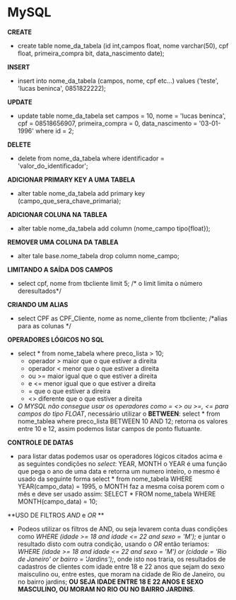 # MySQL


**CREATE**
- create table nome_da_tabela (id int,campos float, nome varchar(50), cpf float, primeira_compra bit, data_nascimento date);

**INSERT**
- insert into nome_da_tabela (campos, nome, cpf etc...) values ('teste', 'lucas beninca', 0851822222);

**UPDATE**

- update table nome_da_tabela set campos = 10, nome = 'lucas beninca', cpf = 08518656907, primeira_compra = 0, data_nascimento = '03-01-1996'
where  id = 2; 

**DELETE**

- delete from nome_da_tabela where identificador = 'valor_do_identificador';

**ADICIONAR PRIMARY KEY A UMA TABELA**

- alter table nome_da_tabela add primary key (campo_que_sera_chave_primaria);

**ADICIONAR COLUNA NA TABLEA**
- alter table nome_da_tabela add column (nome_campo tipo{float});

**REMOVER UMA COLUNA DA TABLEA**
- alter tale base.nome_tabela drop column nome_campo;

**LIMITANDO A SAÍDA DOS CAMPOS**
- select cpf, nome from tbcliente limit 5; /* o limit limita o número deresultados*/

**CRIANDO UM ALIAS**
- select CPF as CPF_Cliente, nome as nome_cliente from tbcliente; /*alias para as colunas  */

**OPERADORES LÓGICOS NO SQL**
- select * from nome_tabela where preco_lista > 10;
  - operador > maior que o que estiver a direita
  - operador < menor que o que estiver a direita
  - ou >= maior igual que o que estiver a direita
  - e <= menor igual que o que estiver a direita
  - = que o que estiver a direira
  - <> diferente que o que estiver a direita
- *O MYSQL não consegue usar os operadores como = <> ou >=, <= para campos do tipo FLOAT*, necessário utilizar o **BETWEEN**: select * from nome_tablea where preco_lista BETWEEN 10 AND 12; retorna os valores entre 10 e 12, assim podemos listar campos de ponto flutuante.

**CONTROLE DE DATAS**
- para listar datas podemos usar os operadores lógicos citados acima e as seguintes condições no *select*: YEAR, MONTH o YEAR é uma função que pega o ano de uma data e retorna um numero inteiro, o mesmo é usado da seguinte forma select * from nome_tabela WHERE YEAR(campo_data) = 1995, o MONTH faz a mesma coisa porem com o mês e deve ser usado assim: SELECT * FROM nome_tabela WHERE MONTH(campo_data) = 10; 

**USO DE FILTROS *AND* e *OR* **
- Podeos utilizar os filtros de  AND, ou seja levarem conta duas condições como *WHERE (idade >= 18 and idade <= 22 and sexo = 'M');* e juntar o resultado disto com outra condição, usando o *OR* então teriamos: *WHERE (idade >= 18 and idade <= 22 and sexo = 'M')
or (cidade = 'Rio de Janeiro' or bairro = 'Jardins');*, onde isto nos traria, os resultados de cadastros de clientes com idade entre 18 e 22 anos que sejam do sexo maisculino ou, entre estes, que moram na cidade de Rio de Janeiro, ou no bairro jardins; **OU SEJA IDADE ENTRE 18 E 22 ANOS E SEXO MASCULINO, OU MORAM NO RIO OU NO BAIRRO JARDINS**.



